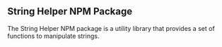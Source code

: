 ## String Helper NPM Package
The String Helper NPM package is a utility library that provides a set of functions to manipulate strings.

